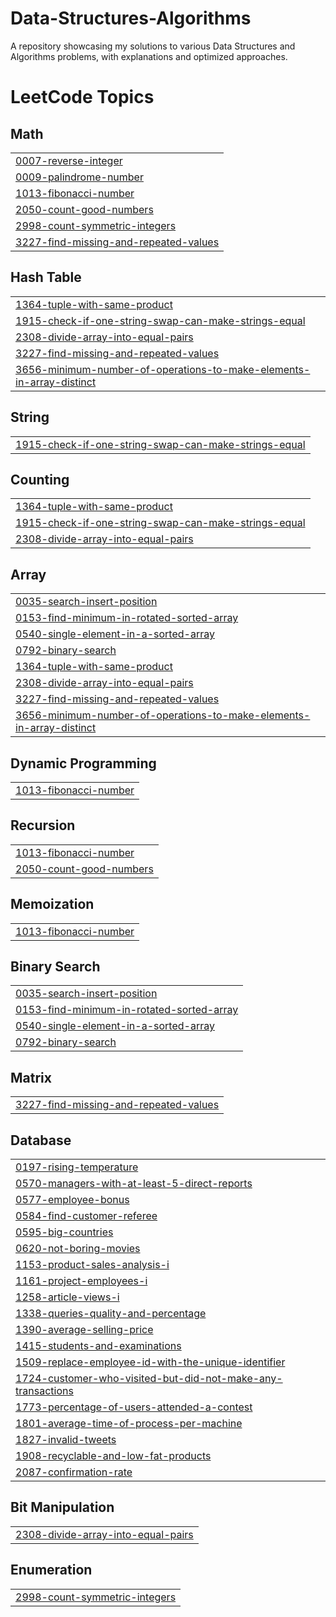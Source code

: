 # Data-Structures-Algorithms
A repository showcasing my solutions to various Data Structures and Algorithms problems, with explanations and optimized approaches.

<!---LeetCode Topics Start-->
# LeetCode Topics
## Math
|  |
| ------- |
| [0007-reverse-integer](https://github.com/AbhishekOjha-01/Data-Structures-Algorithms/tree/master/0007-reverse-integer) |
| [0009-palindrome-number](https://github.com/AbhishekOjha-01/Data-Structures-Algorithms/tree/master/0009-palindrome-number) |
| [1013-fibonacci-number](https://github.com/AbhishekOjha-01/Data-Structures-Algorithms/tree/master/1013-fibonacci-number) |
| [2050-count-good-numbers](https://github.com/AbhishekOjha-01/Data-Structures-Algorithms/tree/master/2050-count-good-numbers) |
| [2998-count-symmetric-integers](https://github.com/AbhishekOjha-01/Data-Structures-Algorithms/tree/master/2998-count-symmetric-integers) |
| [3227-find-missing-and-repeated-values](https://github.com/AbhishekOjha-01/Data-Structures-Algorithms/tree/master/3227-find-missing-and-repeated-values) |
## Hash Table
|  |
| ------- |
| [1364-tuple-with-same-product](https://github.com/AbhishekOjha-01/Data-Structures-Algorithms/tree/master/1364-tuple-with-same-product) |
| [1915-check-if-one-string-swap-can-make-strings-equal](https://github.com/AbhishekOjha-01/Data-Structures-Algorithms/tree/master/1915-check-if-one-string-swap-can-make-strings-equal) |
| [2308-divide-array-into-equal-pairs](https://github.com/AbhishekOjha-01/Data-Structures-Algorithms/tree/master/2308-divide-array-into-equal-pairs) |
| [3227-find-missing-and-repeated-values](https://github.com/AbhishekOjha-01/Data-Structures-Algorithms/tree/master/3227-find-missing-and-repeated-values) |
| [3656-minimum-number-of-operations-to-make-elements-in-array-distinct](https://github.com/AbhishekOjha-01/Data-Structures-Algorithms/tree/master/3656-minimum-number-of-operations-to-make-elements-in-array-distinct) |
## String
|  |
| ------- |
| [1915-check-if-one-string-swap-can-make-strings-equal](https://github.com/AbhishekOjha-01/Data-Structures-Algorithms/tree/master/1915-check-if-one-string-swap-can-make-strings-equal) |
## Counting
|  |
| ------- |
| [1364-tuple-with-same-product](https://github.com/AbhishekOjha-01/Data-Structures-Algorithms/tree/master/1364-tuple-with-same-product) |
| [1915-check-if-one-string-swap-can-make-strings-equal](https://github.com/AbhishekOjha-01/Data-Structures-Algorithms/tree/master/1915-check-if-one-string-swap-can-make-strings-equal) |
| [2308-divide-array-into-equal-pairs](https://github.com/AbhishekOjha-01/Data-Structures-Algorithms/tree/master/2308-divide-array-into-equal-pairs) |
## Array
|  |
| ------- |
| [0035-search-insert-position](https://github.com/AbhishekOjha-01/Data-Structures-Algorithms/tree/master/0035-search-insert-position) |
| [0153-find-minimum-in-rotated-sorted-array](https://github.com/AbhishekOjha-01/Data-Structures-Algorithms/tree/master/0153-find-minimum-in-rotated-sorted-array) |
| [0540-single-element-in-a-sorted-array](https://github.com/AbhishekOjha-01/Data-Structures-Algorithms/tree/master/0540-single-element-in-a-sorted-array) |
| [0792-binary-search](https://github.com/AbhishekOjha-01/Data-Structures-Algorithms/tree/master/0792-binary-search) |
| [1364-tuple-with-same-product](https://github.com/AbhishekOjha-01/Data-Structures-Algorithms/tree/master/1364-tuple-with-same-product) |
| [2308-divide-array-into-equal-pairs](https://github.com/AbhishekOjha-01/Data-Structures-Algorithms/tree/master/2308-divide-array-into-equal-pairs) |
| [3227-find-missing-and-repeated-values](https://github.com/AbhishekOjha-01/Data-Structures-Algorithms/tree/master/3227-find-missing-and-repeated-values) |
| [3656-minimum-number-of-operations-to-make-elements-in-array-distinct](https://github.com/AbhishekOjha-01/Data-Structures-Algorithms/tree/master/3656-minimum-number-of-operations-to-make-elements-in-array-distinct) |
## Dynamic Programming
|  |
| ------- |
| [1013-fibonacci-number](https://github.com/AbhishekOjha-01/Data-Structures-Algorithms/tree/master/1013-fibonacci-number) |
## Recursion
|  |
| ------- |
| [1013-fibonacci-number](https://github.com/AbhishekOjha-01/Data-Structures-Algorithms/tree/master/1013-fibonacci-number) |
| [2050-count-good-numbers](https://github.com/AbhishekOjha-01/Data-Structures-Algorithms/tree/master/2050-count-good-numbers) |
## Memoization
|  |
| ------- |
| [1013-fibonacci-number](https://github.com/AbhishekOjha-01/Data-Structures-Algorithms/tree/master/1013-fibonacci-number) |
## Binary Search
|  |
| ------- |
| [0035-search-insert-position](https://github.com/AbhishekOjha-01/Data-Structures-Algorithms/tree/master/0035-search-insert-position) |
| [0153-find-minimum-in-rotated-sorted-array](https://github.com/AbhishekOjha-01/Data-Structures-Algorithms/tree/master/0153-find-minimum-in-rotated-sorted-array) |
| [0540-single-element-in-a-sorted-array](https://github.com/AbhishekOjha-01/Data-Structures-Algorithms/tree/master/0540-single-element-in-a-sorted-array) |
| [0792-binary-search](https://github.com/AbhishekOjha-01/Data-Structures-Algorithms/tree/master/0792-binary-search) |
## Matrix
|  |
| ------- |
| [3227-find-missing-and-repeated-values](https://github.com/AbhishekOjha-01/Data-Structures-Algorithms/tree/master/3227-find-missing-and-repeated-values) |
## Database
|  |
| ------- |
| [0197-rising-temperature](https://github.com/AbhishekOjha-01/Data-Structures-Algorithms/tree/master/0197-rising-temperature) |
| [0570-managers-with-at-least-5-direct-reports](https://github.com/AbhishekOjha-01/Data-Structures-Algorithms/tree/master/0570-managers-with-at-least-5-direct-reports) |
| [0577-employee-bonus](https://github.com/AbhishekOjha-01/Data-Structures-Algorithms/tree/master/0577-employee-bonus) |
| [0584-find-customer-referee](https://github.com/AbhishekOjha-01/Data-Structures-Algorithms/tree/master/0584-find-customer-referee) |
| [0595-big-countries](https://github.com/AbhishekOjha-01/Data-Structures-Algorithms/tree/master/0595-big-countries) |
| [0620-not-boring-movies](https://github.com/AbhishekOjha-01/Data-Structures-Algorithms/tree/master/0620-not-boring-movies) |
| [1153-product-sales-analysis-i](https://github.com/AbhishekOjha-01/Data-Structures-Algorithms/tree/master/1153-product-sales-analysis-i) |
| [1161-project-employees-i](https://github.com/AbhishekOjha-01/Data-Structures-Algorithms/tree/master/1161-project-employees-i) |
| [1258-article-views-i](https://github.com/AbhishekOjha-01/Data-Structures-Algorithms/tree/master/1258-article-views-i) |
| [1338-queries-quality-and-percentage](https://github.com/AbhishekOjha-01/Data-Structures-Algorithms/tree/master/1338-queries-quality-and-percentage) |
| [1390-average-selling-price](https://github.com/AbhishekOjha-01/Data-Structures-Algorithms/tree/master/1390-average-selling-price) |
| [1415-students-and-examinations](https://github.com/AbhishekOjha-01/Data-Structures-Algorithms/tree/master/1415-students-and-examinations) |
| [1509-replace-employee-id-with-the-unique-identifier](https://github.com/AbhishekOjha-01/Data-Structures-Algorithms/tree/master/1509-replace-employee-id-with-the-unique-identifier) |
| [1724-customer-who-visited-but-did-not-make-any-transactions](https://github.com/AbhishekOjha-01/Data-Structures-Algorithms/tree/master/1724-customer-who-visited-but-did-not-make-any-transactions) |
| [1773-percentage-of-users-attended-a-contest](https://github.com/AbhishekOjha-01/Data-Structures-Algorithms/tree/master/1773-percentage-of-users-attended-a-contest) |
| [1801-average-time-of-process-per-machine](https://github.com/AbhishekOjha-01/Data-Structures-Algorithms/tree/master/1801-average-time-of-process-per-machine) |
| [1827-invalid-tweets](https://github.com/AbhishekOjha-01/Data-Structures-Algorithms/tree/master/1827-invalid-tweets) |
| [1908-recyclable-and-low-fat-products](https://github.com/AbhishekOjha-01/Data-Structures-Algorithms/tree/master/1908-recyclable-and-low-fat-products) |
| [2087-confirmation-rate](https://github.com/AbhishekOjha-01/Data-Structures-Algorithms/tree/master/2087-confirmation-rate) |
## Bit Manipulation
|  |
| ------- |
| [2308-divide-array-into-equal-pairs](https://github.com/AbhishekOjha-01/Data-Structures-Algorithms/tree/master/2308-divide-array-into-equal-pairs) |
## Enumeration
|  |
| ------- |
| [2998-count-symmetric-integers](https://github.com/AbhishekOjha-01/Data-Structures-Algorithms/tree/master/2998-count-symmetric-integers) |
<!---LeetCode Topics End-->
